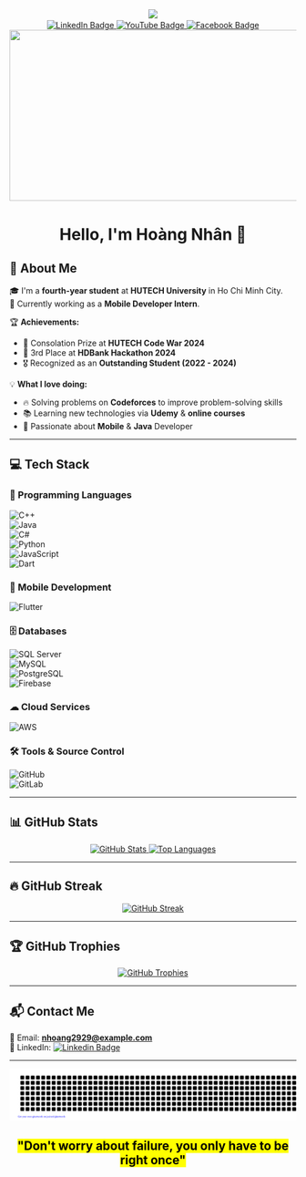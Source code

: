 <div id="header" align="center">
  <img src="https://media.giphy.com/media/M9gbBd9nbDrOTu1Mqx/giphy.gif" width="100"/>
</div>

<div id="badges" align="center">
  <a href="https://www.linkedin.com/in/hoàng-nhân-44137b221/">
    <img src="https://img.shields.io/badge/LinkedIn-blue?style=for-the-badge&logo=linkedin&logoColor=white" alt="LinkedIn Badge"/>
  </a>
  <a href="https://www.youtube.com/channel/UCafA4jIXnGgHm1mMnxaIVzA">
    <img src="https://img.shields.io/badge/YouTube-red?style=for-the-badge&logo=youtube&logoColor=white" alt="YouTube Badge"/>
  </a>
  <a href="https://www.facebook.com/profile.php?id=100007726748176">
    <img src="https://img.shields.io/badge/Facebook-1877F2?style=for-the-badge&logo=facebook&logoColor=white" alt="Facebook Badge"/>
  </a>
</div>

<div align="center">
  <img src="https://media.giphy.com/media/dWesBcTLavkZuG35MI/giphy.gif" width="600" height="300"/>
</div>

<h1 align="center">
  Hello, I'm Hoàng Nhân 👋
</h1>

## 🚀 About Me  
🎓 I'm a **fourth-year student** at **HUTECH University** in Ho Chi Minh City.  
💼 Currently working as a **Mobile Developer Intern**.  

🏆 **Achievements:**  
- 🏅 Consolation Prize at **HUTECH Code War 2024**  
- 🥉 3rd Place at **HDBank Hackathon 2024**  
- 🎖 Recognized as an **Outstanding Student (2022 - 2024)**  

💡 **What I love doing:**  
- 🔥 Solving problems on **Codeforces** to improve problem-solving skills  
- 📚 Learning new technologies via **Udemy** & **online courses**  
- 📱 Passionate about **Mobile** & **Java** Developer

---

## 💻 Tech Stack  

### 🚀 Programming Languages  
![C++](https://img.shields.io/badge/C++-00599C?style=for-the-badge&logo=c%2B%2B&logoColor=white)  
![Java](https://img.shields.io/badge/Java-007396?style=for-the-badge&logo=openjdk&logoColor=white)  
![C#](https://img.shields.io/badge/C%23-239120?style=for-the-badge&logo=c-sharp&logoColor=white)  
![Python](https://img.shields.io/badge/Python-3776AB?style=for-the-badge&logo=python&logoColor=white)  
![JavaScript](https://img.shields.io/badge/JavaScript-F7DF1E?style=for-the-badge&logo=javascript&logoColor=black)  
![Dart](https://img.shields.io/badge/Dart-0175C2?style=for-the-badge&logo=dart&logoColor=white)  

### 📱 Mobile Development  
![Flutter](https://img.shields.io/badge/Flutter-02569B?style=for-the-badge&logo=flutter&logoColor=white)  

### 🗄️ Databases  
![SQL Server](https://img.shields.io/badge/SQL%20Server-CC2927?style=for-the-badge&logo=microsoft-sql-server&logoColor=white)  
![MySQL](https://img.shields.io/badge/MySQL-4479A1?style=for-the-badge&logo=mysql&logoColor=white)  
![PostgreSQL](https://img.shields.io/badge/PostgreSQL-4169E1?style=for-the-badge&logo=postgresql&logoColor=white)  
![Firebase](https://img.shields.io/badge/Firebase-FFCA28?style=for-the-badge&logo=firebase&logoColor=black)  

### ☁ Cloud Services  
![AWS](https://img.shields.io/badge/AWS-232F3E?style=for-the-badge&logo=amazon-aws&logoColor=white)  

### 🛠 Tools & Source Control  
![GitHub](https://img.shields.io/badge/GitHub-181717?style=for-the-badge&logo=github&logoColor=white)  
![GitLab](https://img.shields.io/badge/GitLab-FC6D26?style=for-the-badge&logo=gitlab&logoColor=white)  

---

## 📊 GitHub Stats  
<div align="center">
  <a href="https://github.com/anuraghazra/github-readme-stats">
    <img src="https://github-readme-stats.vercel.app/api?username=q1xuanx&show_icons=true&theme=tokyonight" alt="GitHub Stats"/>
  </a>
  <a href="https://github.com/anuraghazra/github-readme-stats">
    <img src="https://github-readme-stats.vercel.app/api/top-langs/?username=q1xuanx&layout=compact&theme=tokyonight" alt="Top Languages"/>
  </a>
</div>

---

## 🔥 GitHub Streak  
<div align="center">
  <a href="https://github.com/DenverCoder1/github-readme-streak-stats">
    <img src="https://github-readme-streak-stats.herokuapp.com/?user=q1xuanx&theme=tokyonight" alt="GitHub Streak"/>
  </a>
</div>

---

## 🏆 GitHub Trophies  
<div align="center">
  <a href="https://github.com/ryo-ma/github-profile-trophy">
    <img src="https://github-profile-trophy.vercel.app/?username=q1xuanx&theme=dracula&margin-w=15&margin-h=15" alt="GitHub Trophies"/>
  </a>
</div>

---

## 📬 Contact Me  
📧 Email: **nhoang2929@example.com**  
🔗 LinkedIn: [![Linkedin Badge](https://img.shields.io/badge/-Hoàng_Nhân-blue?style=flat&logo=Linkedin&logoColor=white)](https://www.linkedin.com/in/hoàng-nhân-44137b221/)  

---

<div align="center">
  <img src="gitartwork.svg"/>
</div>

<div align="center">
  <h2><mark>"Don't worry about failure, you only have to be right once"</mark></h2>
</div>
